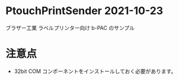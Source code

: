 # PtouchPrintSender 2021-10-23
 ブラザー工業 ラベルプリンター向け b-PAC のサンプル

# 注意点
* 32bit COM コンポーネントをインストールしておく必要があります。
